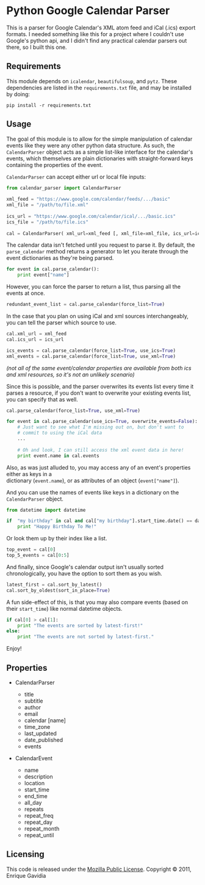 Python Google Calendar Parser
=============================
This is a parser for Google Calendar's XML atom feed and iCal (.ics) export formats.  I needed 
something like this for a project where I couldn't use Google's python api, and I didn't find 
any practical calendar parsers out there, so I built this one.

Requirements
------------
This module depends on `icalendar`, `beautifulsoup`, and `pytz`. These dependencies are listed in 
the `requirements.txt` file, and may be installed by doing:

    pip install -r requirements.txt


Usage
-----
The goal of this module is to allow for the simple manipulation of calendar events like they were 
any other python data structure. As such, the `CalendarParser` object acts as a simple list-like 
interface for the calendar's events, which themselves are plain dictionaries with straight-forward 
keys containing the properties of the event.

`CalendarParser` can accept either url or local file inputs:


```python
from calendar_parser import CalendarParser
    
xml_feed = "https://www.google.com/calendar/feeds/.../basic"
xml_file = "/path/to/file.xml"
    
ics_url = "https://www.google.com/calendar/ical/.../basic.ics"
ics_file = "/path/to/file.ics"
  
cal = CalendarParser( xml_url=xml_feed [, xml_file=xml_file, ics_url=ics_url, ics_file=ics_file ] )
```

The calendar data isn't fetched until you request to parse it.  By default, the `parse_calendar` method 
returns a generator to let you iterate through the event dictionaries as they're being parsed.

```python
for event in cal.parse_calendar():
    print event["name"]
```

However, you can force the parser to return a list, thus parsing all the events at once.

```python
redundant_event_list = cal.parse_calendar(force_list=True)
```

In the case that you plan on using iCal and xml sources interchangeably, you can tell the parser which 
source to use.

```python
cal.xml_url = xml_feed
cal.ics_url = ics_url

ics_events = cal.parse_calendar(force_list=True, use_ics=True)
xml_events = cal.parse_calendar(force_list=True, use_xml=True)
```
_(not all of the same event/calendar properties are available from both ics and xml resources, 
so it's not an unlikely scenario)_

Since this is possible, and the parser overwrites its events list every time it parses a resource, 
if you don't want to overwrite your existing events list, you can specify that as well.

```python
cal.parse_calendar(force_list=True, use_xml=True)

for event in cal.parse_calendar(use_ics=True, overwrite_events=False):
    # Just want to see what I'm missing out on, but don't want to
    # commit to using the iCal data
    ...
    
    # Oh and look, I can still access the xml event data in here!
    print event.name in cal.events
```

Also, as was just alluded to, you may access any of an event's properties either as keys in a  
dictionary (`event.name`), or as attributes of an object (`event["name"]`).

And you can use the names of events like keys in a dictionary on the `CalendarParser` object.

```python
from datetime import datetime

if  "my birthday" in cal and cal["my birthday"].start_time.date() == datetime.today().date():
    print "Happy Birthday To Me!"
```

Or look them up by their index like a list.

```python
top_event = cal[0]
top_5_events = cal[0:5]
```

And finally, since Google's calendar output isn't usually sorted chronologically, you have the 
option to sort them as you wish.

```python
latest_first = cal.sort_by_latest()
cal.sort_by_oldest(sort_in_place=True)
```

A fun side-effect of this, is that you may also compare events (based on their `start_time`) 
like normal datetime objects.

```python
if cal[0] > cal[1]:
    print "The events are sorted by latest-first!"
else:
    print "The events are not sorted by latest-first."
```

Enjoy!

Properties
----------
- CalendarParser
    - title
    - subtitle
    - author
    - email
    - calendar [name]
    - time_zone
    - last_updated
    - date_published
    - events

- CalendarEvent
    - name
    - description
    - location
    - start_time
    - end_time
    - all_day
    - repeats
    - repeat_freq
    - repeat_day
    - repeat_month
    - repeat_until


Licensing
---------
This code is released under the [Mozilla Public License](http://www.mozilla.org/MPL/MPL-1.1.html).
Copyright &copy; 2011, Enrique Gavidia
